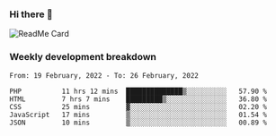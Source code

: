 ### Hi there 👋

<!--
**itzcy/itzcy** is a ✨ _special_ ✨ repository because its `README.md` (this file) appears on your GitHub profile.

Here are some ideas to get you started:

- 🔭 I’m currently working on ...
- 🌱 I’m currently learning ...
- 👯 I’m looking to collaborate on ...
- 🤔 I’m looking for help with ...
- 💬 Ask me about ...
- 📫 How to reach me: ...
- 😄 Pronouns: ...
- ⚡ Fun fact: ...
-->
![ReadMe Card](https://github-readme-stats.vercel.app/api?username=itzcy&show_icons=true&title_color=2d3198&icon_color=797cb8&text_color=24292e&bg_color=f6f8fa)

### Weekly development breakdown
<!--START_SECTION:waka-->
```text
From: 19 February, 2022 - To: 26 February, 2022

PHP          11 hrs 12 mins  ██████████████▒░░░░░░░░░░   57.90 % 
HTML         7 hrs 7 mins    █████████▒░░░░░░░░░░░░░░░   36.80 % 
CSS          25 mins         ▓░░░░░░░░░░░░░░░░░░░░░░░░   02.20 % 
JavaScript   17 mins         ▒░░░░░░░░░░░░░░░░░░░░░░░░   01.54 % 
JSON         10 mins         ▒░░░░░░░░░░░░░░░░░░░░░░░░   00.89 % 
```
<!--END_SECTION:waka-->
